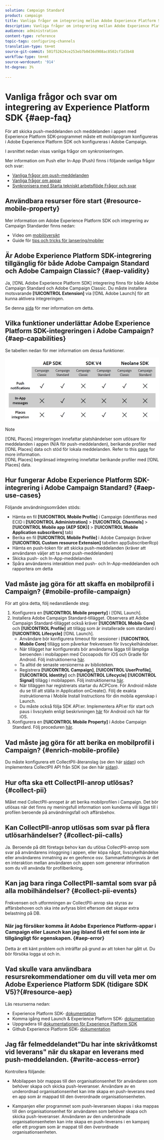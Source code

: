 ```yaml
---
solution: Campaign Standard
product: campaign
title: Vanliga frågor om integrering mellan Adobe Experience Platform SDK och Adobe Campaign
description: Vanliga frågor om integrering mellan Adobe Experience Platform SDK och Adobe Campaign
audience: administration
content-type: reference
topic-tags: configuring-channels
translation-type: tm+mt
source-git-commit: 501f52624ce253eb7b0d36d908ac8502cf1d3b48
workflow-type: tm+mt
source-wordcount: '914'
ht-degree: 3%

---
```



# Vanliga frågor och svar om integrering av Experience Platform SDK {#aep-faq}

För att skicka push-meddelanden och meddelanden i appen med Experience Platform SDK-programmet måste ett mobilprogram konfigureras i Adobe Experience Platform SDK och konfigureras i Adobe Campaign.

I avsnittet nedan visas vanliga frågor om synkroniseringen.

Mer information om Push eller In-App (Push) finns i följande vanliga frågor och svar:

* [Vanliga frågor om push-meddelanden](../../channels/using/about-push-notifications.md#push-faq)
* [Vanliga frågor om appar](../../channels/using/about-in-app-messaging.md#in-app-faq)
* [Synkronisera med Starta tekniskt arbetsflöde Frågor och svar](../../administration/using/syncwithlaunch-faq.md)

## Användbara resurser före start {#resource-mobile-property}

Mer information om Adobe Experience Platform SDK och integrering av Campaign Standarder finns nedan:

* Video om [mobilöversikt](https://www.adobe.com/experience-platform/launch.html#acpl-mobile-video)
* Guide för [tips och tricks för lansering/mobiler](https://www.adobe.com/content/dam/www/us/en/experience-platform/launch-tag-manager/pdfs/adobe-cloud-platform-launch-tips-and-tricks-sheet.pdf)

## Är Adobe Experience Platform SDK-integrering tillgänglig för både Adobe Campaign Standard och Adobe Campaign Classic? {#aep-validity}

Ja, [!DNL Adobe Experience Platform SDK] integrering finns för både Adobe Campaign Standard och Adobe Campaign Classic. Du måste installera motsvarande **[!UICONTROL Extension]** via [!DNL Adobe Launch] för att kunna aktivera integreringen.

Se denna [sida](https://aep-sdks.gitbook.io/docs/using-mobile-extensions/adobe-campaign-standard) för mer information om detta.

## Vilka funktioner underlättar Adobe Experience Platform SDK-integreringen i Adobe Campaign? {#aep-capabilities}

Se tabellen nedan för mer information om dessa funktioner.

![](assets/faq.png)

>[!NOTE]
>
>[!DNL Places] integreringen innefattar platshändelser som utlösare för meddelanden i appen (N/A för push-meddelanden), berikande profiler med [!DNL Places] data och stöd för lokala meddelanden. Refer to this [page](../../channels/using/preparing-and-sending-an-in-app-message.md) for more information. <br>[!DNL Places] begränsad integrering innefattar berikande profiler med [!DNL Places] data.

## Hur fungerar Adobe Experience Platform SDK-integrering i Adobe Campaign Standard? {#aep-use-cases}

Följande användningsområden stöds:

* Hämta en fil **[!UICONTROL Mobile Profile]** i Campaign (identifieras med ECID i **[!UICONTROL Administration]** > **[!UICONTROL Channels]** > **[!UICONTROL Mobile app (AEP SDK)]** > **[!UICONTROL Mobile Application subscribers]** tab)
* Berika en fil **[!UICONTROL Mobile Profile]** i Adobe Campaign (kräver **[!UICONTROL Custom resource Extension]** tabellen appSubscriberRcp)
* Hämta en push-token för att skicka push-meddelanden (kräver att användaren väljer att ta emot push-meddelanden)
* Skicka push- och In-App-meddelanden
* Spåra användarens interaktion med push- och In-App-meddelanden och rapportera om detta

## Vad måste jag göra för att skaffa en mobilprofil i Campaign? {#mobile-profile-campaign}

För att göra detta, följ nedanstående steg:

1. Konfigurera en **[!UICONTROL Mobile property]** i [!DNL Launch].
1. Installera Adobe Campaign Standard-tillägget. Observera att Adobe Campaign Standard-tillägget också kräver **[!UICONTROL Mobile Core]** och **[!UICONTROL Profile]** att tillägg som är installerade som standard i **[!UICONTROL Lifecycle]** [!DNL Launch].
   * Användare bör konfigurera timeout för sessioner i **[!UICONTROL Mobile Core]** tillägg som påverkar frekvensen för livscykelhändelser.
   * När tillägget har konfigurerats bör användarna lägga till lämpliga beroenden i mobilappen med Cocoapods för iOS och Gradle för Android. Följ instruktionerna [här](https://aep-sdks.gitbook.io/docs/using-mobile-extensions/adobe-campaign-standard).
   * Ta alltid de senaste versionerna av biblioteken.
   * Registrera **[!UICONTROL Campaign]**, **[!UICONTROL UserProfile]**, **[!UICONTROL Identity]** och **[!UICONTROL Lifecycle]** **[!UICONTROL Signal]** tillägg i mobilappen. Följ instruktionerna [här](https://aep-sdks.gitbook.io/docs/using-mobile-extensions/adobe-campaign-standard#register-the-campaign-standard-extension-with-mobile-core).
   * När tilläggen har registrerats startar du ACPCore. För Android måste du se till att ställa in Application onCreate(). Följ de exakta instruktionerna i Mobile Install Instructions för din mobila egenskap i Launch.
   * Du måste också följa SDK API:er. Implementera API:er för start och paus i livscykeln enligt beskrivningen [här](https://aep-sdks.gitbook.io/docs/using-mobile-extensions/mobile-core/lifecycle/lifecycle-extension-in-android) för Android och här för iOS.
1. Konfigurera en **[!UICONTROL Mobile Property]** i Adobe Campaign Standard. Följ proceduren [här](../../administration/using/configuring-a-mobile-application.md#channel-specific-config).

## Vad måste jag göra för att berika en mobilprofil i Campaign? {#enrich-mobile-profile}

Du måste konfigurera ett CollectPII-återanslag (se den här [sidan](https://helpx.adobe.com/campaign/kb/config-app-in-launch.html#PIIpostback)) och implementera CollectPII API från SDK (se den här [sidan](https://aep-sdks.gitbook.io/docs/using-mobile-extensions/mobile-core/mobile-core-api-reference#collect-pii)).

## Hur ofta ska ett CollectPII-anrop utlösas? {#collect-pii}

Målet med CollectPII-anropet är att berika mobilprofilen i Campaign. Det bör utlösas när det finns ny meningsfull information som kunderna vill lägga till i profilen beroende på användningsfall och affärsbehov.

## Kan CollectPII-anrop utlösas som svar på flera utlösarhändelser? {#collect-pii-calls}

Ja. Beroende på ditt företags behov kan du utlösa CollectPII-anrop som svar på användarens inloggning i appen, eller köpa något, livscykelhändelse eller användarens inmatning av en geofence osv. Sammanfattningsvis är det en interaktion mellan användaren och appen som genererar information som du vill använda för profilberikning.

## Kan jag bara ringa CollectPII-samtal som svar på alla mobilhändelser? {#collect-pii-events}

Frekvensen och utformningen av CollectPII-anrop ska styras av affärsbehoven och ska inte avfyras blint eftersom det skapar extra belastning på DB.

### När jag försöker komma åt Adobe Experience Platform-appar i Campaign eller Launch kan jag ibland få ett fel som inte är tillgängligt för egenskapen. {#aep-error}

Detta är ett känt problem och inträffar på grund av att token har gått ut. Du bör försöka logga ut och in.

## Vad skulle vara användbara resursrekommendationer om du vill veta mer om Adobe Experience Platform SDK (tidigare SDK V5)?{#resource-aep}

Läs resurserna nedan:

* Experience Platform SDK- [dokumentation](https://aep-sdks.gitbook.io/docs/)
* Komma igång med Launch &amp; Experience Platform SDK- [dokumentation](https://aep-sdks.gitbook.io/docs/getting-started/create-a-mobile-property)
* Uppgradera till [dokumentationen för Experience Platform SDK](https://aep-sdks.gitbook.io/docs/resources/upgrading-to-aep)
* Github Experience Platform SDK- [dokumentation](https://github.com/Adobe-Marketing-Cloud/acp-sdks/)

## Jag får felmeddelandet&quot;Du har inte skrivåtkomst vid leverans&quot; när du skapar en leverans med push-meddelanden. {#write-access-error}

Kontrollera följande:

* Mobilappen bör mappas till den organisationsenhet för användaren som behöver skapa och skicka push-leveranser. Användare av en underordnad organisationsenhet kan inte skapa en push-leverans med en app som är mappad till den överordnade organisationsenheten.

* Kampanjen eller programmet som push-leveransen skapas i ska mappas till den organisationsenhet för användaren som behöver skapa och skicka push-leveranser. Användaren av den underordnade organisationsenheten kan inte skapa en push-leverans i en kampanj eller ett program som är mappat till den överordnade organisationsenheten.